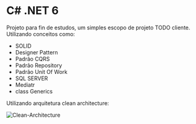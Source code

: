 # C# .NET 6

Projeto para fin de estudos, um simples escopo de projeto TODO cliente.
Utilizando conceitos como:
  - SOLID
  - Designer Pattern
  - Padrão CQRS
  - Padrão Repository
  - Padrão Unit Of Work
  - SQL SERVER
  - Mediatr
  - class Generics
 
Utilizando arquitetura clean architecture:


![Clean-Architecture](https://user-images.githubusercontent.com/9687518/145725076-31ffaf3e-a057-42fc-a0df-5761b8f10399.png)

